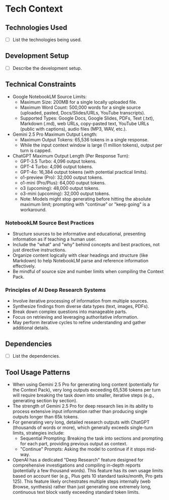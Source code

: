 # Tech Context

## Technologies Used

- [ ] List the technologies being used.

## Development Setup

- [ ] Describe the development setup.

## Technical Constraints

- Google NotebookLM Source Limits:
    - Maximum Size: 200MB for a single locally uploaded file.
    - Maximum Word Count: 500,000 words for a single source (uploaded, pasted, Docs/Slides/URLs, YouTube transcripts).
    - Supported Types: Google Docs, Google Slides, PDFs, Text (.txt), Markdown (.md), web URLs, copy-pasted text, YouTube URLs (public with captions), audio files (MP3, WAV, etc.).
- Gemini 2.5 Pro Maximum Output Length:
    - Maximum Output Tokens: 65,536 tokens in a single response.
    - While the input context window is large (1 million tokens), output per turn is capped.
- ChatGPT Maximum Output Length (Per Response Turn):
    - GPT-3.5 Turbo: 4,096 output tokens.
    - GPT-4 Turbo: 4,096 output tokens.
    - GPT-4o: 16,384 output tokens (with potential practical limits).
    - o1-preview (Pro): 32,000 output tokens.
    - o1-mini (Pro/Plus): 64,000 output tokens.
    - o3 (upcoming): 48,000 output tokens.
    - o3-mini (upcoming): 32,000 output tokens.
    - Note: Models might stop generating before hitting the absolute maximum limit; prompting with "continue" or "keep going" is a workaround.

### NotebookLM Source Best Practices

- Structure sources to be informative and educational, presenting information as if teaching a human user.
- Include the "what" and "why" behind concepts and best practices, not just directive instructions.
- Organize content logically with clear headings and structure (like Markdown) to help NotebookLM parse and reference information effectively.
- Be mindful of source size and number limits when compiling the Context Pack.

### Principles of AI Deep Research Systems

- Involve iterative processing of information from multiple sources.
- Synthesize findings from diverse data types (text, images, PDFs).
- Break down complex questions into manageable parts.
- Focus on retrieving and leveraging authoritative information.
- May perform iterative cycles to refine understanding and gather additional details.

## Dependencies

- [ ] List the dependencies.

## Tool Usage Patterns

- When using Gemini 2.5 Pro for generating long content (potentially for the Context Pack), very long outputs exceeding 65,536 tokens per turn will require breaking the task down into smaller, iterative steps (e.g., generating section by section).
- The strength of Gemini 2.5 Pro for deep research lies in its ability to process extensive input information rather than producing single outputs longer than 65k tokens.
- For generating very long, detailed research outputs with ChatGPT (thousands of words or more), which generally exceeds single-turn limits, strategies include:
    - Sequential Prompting: Breaking the task into sections and prompting for each part, providing previous output as context.
    - "Continue" Prompts: Asking the model to continue if it stops mid-way.
- OpenAI has a dedicated "Deep Research" feature designed for comprehensive investigations and compiling in-depth reports (potentially a few thousand words). This feature has its own usage limits based on account tier (e.g., Plus gets 10 standard tasks/month, Pro gets 125). This feature likely orchestrates multiple steps internally (web Browse, synthesis) rather than just generating one extremely long, continuous text block vastly exceeding standard token limits.
